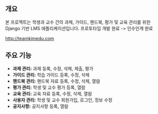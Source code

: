 ## 개요

본 프로젝트는 학생과 교수 간의 과제, 가이드, 핸드북, 평가 및 교육 관리를 위한 Django 기반 LMS 애플리케이션입니다. 프로토타입 개발 완료 -> 인수인계 완료

http://teamkimedu.com

## 주요 기능

* **과제 관리:** 과제 등록, 수정, 삭제, 제출, 평가
* **가이드 관리:** 학습 가이드 등록, 수정, 삭제
* **핸드북 관리:** 핸드북 자료 등록, 수정, 삭제, 열람
* **평가 관리:** 학생 및 교수 평가 등록, 열람
* **교육 관리:** 교육 자료 등록, 수정, 삭제, 열람
* **사용자 관리:** 학생 및 교수 회원가입, 로그인, 정보 수정
* **공지사항:** 공지사항 등록, 열람
